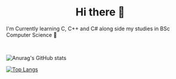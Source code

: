 <h1 align = center>Hi there 👋</h1>

<p1 align = center>I'm Currently learning C, C++ and C# along side my studies in BSc Computer Science 🌱</p1>

<br>

![Anurag's GitHub stats](https://github-readme-stats.vercel.app/api?username=Natphil03&theme=radical&show_icons=true) 

[![Top Langs](https://github-readme-stats.vercel.app/api/top-langs/?username=Natphil03&theme=radical)](https://github.com/anuraghazra/github-readme-stats)





<!--
**Natphil03/Natphil03** is a ✨ _special_ ✨ repository because its `README.md` (this file) appears on your GitHub profile.

Here are some ideas to get you started:

- 🔭 I’m currently working on ...
- 🌱 I’m currently learning ...
- 👯 I’m looking to collaborate on ...
- 🤔 I’m looking for help with ...
- 💬 Ask me about ...
- 📫 How to reach me: ...
- 😄 Pronouns: ...
- ⚡ Fun fact: ...
-->
